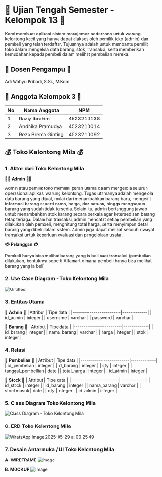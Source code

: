 # :bookmark: Ujian Tengah Semester - Kelompok 13 :bookmark:

Kami membuat aplikasi sistem manajemen sederhana untuk warung kelontong kecil yang hanya dapat diakses oleh pemilik toko (admin) dan pembeli yang telah terdaftar. Tujuannya adalah untuk membantu pemilik toko dalam mengelola data barang, stok, transaksi, serta memberikan kemudahan kepada pembeli dalam melihat pembelian mereka.

## :beginner: Dosen Pengampu :beginner:
Adi Wahyu Pribadi, S.Si., M.Kom

## :no_good: Anggota Kelompok 3 :no_good:

| No | Nama Anggota            | NPM         |
|----|-------------------------|-------------|
| 1  | Raziy Ibrahim           | 4523210138  |
| 2  | Andhika Pramudya        | 4523210014  |
| 3  | Reza Brema Ginting      | 4523210092  |


## :moneybag: Toko Kelontong Mila :moneybag:

### 1. Aktor dari Toko Kelontong Mila
**:guardsman: Admin :guardsman:**

Admin atau pemilik toko memiliki peran utama dalam mengelola seluruh operasional aplikasi warung kelontong. Tugas utamanya adalah mengelola data barang yang dijual, mulai dari menambahkan barang baru, mengedit informasi barang seperti nama, harga, dan satuan, hingga menghapus barang yang sudah tidak tersedia. Selain itu, admin bertanggung jawab untuk menambahkan stok barang secara berkala agar ketersediaan barang tetap terjaga. Dalam hal transaksi, admin mencatat setiap pembelian yang dilakukan oleh pembeli, menghitung total harga, serta menyimpan detail barang yang dibeli dalam sistem. Admin juga dapat melihat seluruh riwayat transaksi untuk keperluan evaluasi dan pengelolaan usaha.

**:credit_card: Pelanggan :credit_card:**

Pembeli hanya bisa melihat barang yang ia beli saat transaksi (pembelian dilakukan, bentuknya seperti Alfamart dimana pembeli hanya bisa melihat barang yang ia beli)

### 2. Use Case Diagram - Toko Kelontong Mila
   
   ![Untitled](https://github.com/user-attachments/assets/fe73780a-5d6a-4f69-a6da-84fbda814806)
  
### 3. Entitas Utama
   **:gift: Admin :gift:**
| Attribut                | Tipe data   |
|-------------------------|-------------|
| id_admin        | integer  |
| username        | varchar  |
| password         | varchar  |


   **:gift: Barang :gift:**
| Attribut                | Tipe data   |
|-------------------------|-------------|
| id_barang           | integer  |
| nama_barang       | varchar  |
| harga      | integer  |
| stok      | integer  |

### 4. Relasi

   **:gift: Pembelian :gift:**
| Attribut                | Tipe data   |
|-------------------------|-------------|
| id_pembelian              | integer  |
| id_barang        | integer  |
| qty        | integer  |
| tanggal_pembellian      | date  |
| total_harga      | integer  |
| id_admin        | integer  |


   **:gift: Stock :gift:**
| Attribut                | Tipe data   |
|-------------------------|-------------|
| id_stock           | integer  |
| id_barang        | integer  |
| nama_barang       | varchar  |
| stockmasuk      | date  |
| qty        | integer  |
| id_admin        | integer  |

### 5. Class Diagram Toko Kelontong Mila
![Class Diagram - Toko Kelontong Mila](https://github.com/user-attachments/assets/16d5e144-239d-4cd8-89b3-6f5efa185770)


### 6. ERD Toko Kelontong Mila
![WhatsApp Image 2025-05-29 at 00 25 49](https://github.com/user-attachments/assets/f5f2f75f-7ee4-4db4-aedd-53d4a9b20556)


   


### 7. Desain Antarmuka / UI Toko Kelontong Mila
   **A. WIREFRAME**
![Image](https://github.com/user-attachments/assets/d90f76e3-c099-4885-a971-b3b6d6bdbe63)

   **B. MOCKUP**
![Image](https://github.com/user-attachments/assets/9161d15d-738d-4d30-8374-56b9f07b4876)


